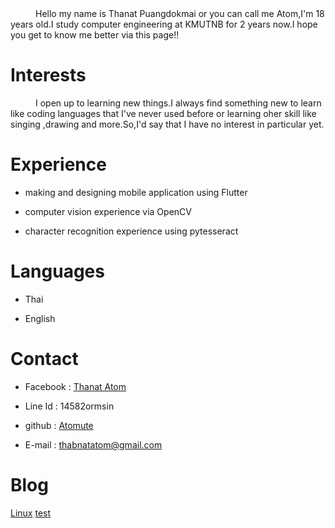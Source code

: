 <div style="text-indent: 40px;">Hello my name is Thanat Puangdokmai or you can call me Atom,I'm 18 years old.I study computer engineering at KMUTNB for 2 years now.I hope you get to know me better via this page!!</div>

# Interests
<div style="text-indent: 40px;">I open up to learning new things.I always find something new to learn like coding languages that I've never used before or learning oher skill like singing ,drawing and more.So,I'd say that I have no interest in particular yet.</div>

# Experience
  * making and designing mobile application using Flutter

  * computer vision experience via OpenCV

  * character recognition experience using pytesseract
  
# Languages
  * Thai
  
  * English

# Contact
  * Facebook : [Thanat Atom](https://web.facebook.com/atom.pungdokmai)

  * Line Id : 14582ormsin

  * github : [Atomute](https://github.com/Atomute)

  * E-mail : thabnatatom@gmail.com
 
 # Blog
  [Linux](https://github.com/Atomute/Thanat.github.io/blob/84ff68b47a7f16234588f9587b551137b6a1eb44/linux_howto.md)
[test](linux_howto.md)
